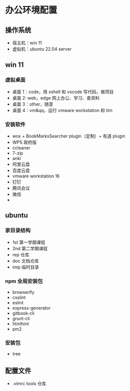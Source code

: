 # 办公环境配置

## 操作系统

- 宿主机：win 11
- 虚拟机：ubuntu 22.04 server

## win 11

### 虚拟桌面

- 桌面 1：code，用 xshell 和 vscode 写代码，做项目
- 桌面 2: web，edge 网上办公、学习、查资料
- 桌面 3：other，随意
- 桌面 4：vm&qq，运行 vmware workstation 和 tim

### 安装软件

- wox + BookMarksSearcher plugin（定制）+ 有道 plugin
- WPS 政府版
- ccleaner
- 7-zip
- anki
- 阿里云盘
- 百度云盘
- vmware workstation 16
- 钉钉
- 腾讯会议
- 微信
- 

## ubuntu

### 家目录结构

- 1st 第一学期课程
- 2nd 第二学期课程
- rep 仓库
- doc 文档仓库
- tmp 临时目录

### npm 全局安装包

- browserify
- csslint
- eslint
- express-generator
- gitbook-cli
- grunt-cli
- htmlhint
- pm2

### 安装包

- tree

## 配置文件

- .vimrc    tools 仓库
